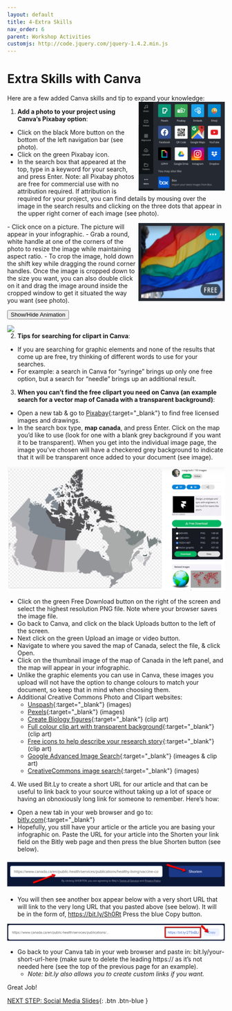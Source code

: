 ```yaml
---
layout: default
title: 4-Extra Skills
nav_order: 6
parent: Workshop Activities
customjs: http://code.jquery.com/jquery-1.4.2.min.js
---
```

# Extra Skills with Canva
Here are a few added Canva skills and tip to expand your knowledge:
<img src="images//infographics-extra-01.png" style="float:right;width:200px;" alt="More button with icon options"> 

1. **Add a photo to your project using Canva’s Pixabay option**:
  - Click on the black More button on the bottom of the left navigation bar (see photo).
  - Click on the green Pixabay icon.
  - In the search box that appeared at the top, type in a keyword for your search, and press Enter. Note: all Pixabay photos are free for commercial use with no attribution required. If attribution is required for your project, you can find details by mousing over the image in the search results and clicking on the three dots that appear in the upper right corner of each image (see photo).
  <img src="images//infographics-extra-02.png" style="float:right;width:200px;height:180px;" alt="More button with icon options"> 
  - Click once on a picture. The picture will appear in your infographic.
  - Grab a round, white handle at one of the corners of the photo to resize the image while maintaining aspect ratio. 
  - To crop the image, hold down the shift key while dragging the round corner handles. Once the image is cropped down to the size you want, you can also double click on it and drag the image around inside the cropped window to get it situated the way you want (see photo). 

  <button onclick="toggle('gif1')">Show/Hide Animation</button>
  <div id="gif1">
  <img src="images/infographics-extra-03.gif" style="float:right;width:700px;">
  </div>


2. **Tips for searching for clipart in Canva**:
  - If you are searching for graphic elements and none of the results that come up are free, try thinking of different words to use for your searches. 
  - For example: a search in Canva for “syringe” brings up only one free option, but a search for “needle” brings up an additional result. 

3. **When you can’t find the free clipart you need on Canva (an example search for a vector map of Canada with a transparent background)**:
  - Open a new tab & go to [Pixabay](https://pixabay.com){:target="_blank"} to find free licensed images and drawings.
  - In the search box type, **map canada**, and press Enter. Click on the map you’d like to use (look for one with a blank grey background if you want it to be transparent).
When you get into the individual image page, the image you’ve chosen will have a checkered grey background to indicate that it will be transparent once added to your document
(see image).

  <img src="images//infographics-extra-04.png" style="width:700px;" alt="map example"> 

  - Click on the green Free Download button on the right of the screen and select the highest resolution PNG file. Note where your browser saves the image file.
  - Go back to Canva, and click on the black Uploads button to the left of the screen. 
  - Next click on the green Upload an image or video button.
  - Navigate to where you saved the map of Canada, select the file, & click Open.
  - Click on the thumbnail image of the map of Canada in the left panel, and the map will appear in your infographic.
  - Unlike the graphic elements you can use in Canva, these images you upload will not have the option to change colours to match your document, so keep that in mind when choosing them.
  - Additional Creative Commons Photo and Clipart websites:
    -   [Unspash](https://unsplash.com){:target="_blank"} (images)
    -   [Pexels](https://www.pexels.com){:target="_blank"} (images)
    -   [Create Biology figures](http://BioRender.com){:target="_blank"} (clip art)
    -   [Full colour clip art with transparent background](https://vectorstock.com){:target="_blank"} (clip art)
    -   [Free icons to help describe your research story](https://thenounproject.com){:target="_blank"} (clip art)
    -   [Google Advanced Image Search](https://www.google.ca/advanced_image_search){:target="_blank"} (imeages & clip art)
    -   [CreativeCommons image search](https://search.creativecommons.org/){:target="_blank"} (images)

4. We used Bit.Ly to create a short URL for our article and that can be useful to link back to your source without taking up a lot of space or having an obnoxiously long link for someone to remember. Here’s how:
  - Open a new tab in your web browser and go to: [bitly.com](https://bitly.com/){:target="_blank"}
  - Hopefully, you still have your article or the article you are basing your infographic on. Paste the URL for your article into the Shorten your link field on the Bitly web page and then press the blue Shorten button (see below).

  ![Shortened URL](/images/infographics-extra-06.png)

  - You will then see another box appear below with a very short URL that will link to the very long URL that you pasted above (see below). It will be in the form of, https://bit.ly/Sh0Rt  Press the blue Copy button.<br>

  ![Copy button Bitly shortener](/images/infographics-extra-07.png)

  - Go back to your Canva tab in your web browser and paste in: bit.ly/your-short-url-here (make sure to delete the leading https:// as it’s not needed here (see the top of the previous page for an example).
    - _Note: bit.ly also allows you to create custom links if you want._

Great Job!

<script>  

    function toggle(input) {
        var x = document.getElementById(input);
        if (x.style.display === "none") {
            x.style.display = "block";
        } else {
            x.style.display = "none";
        }
    }
</script>

[NEXT STEP: Social Media Slides](5-canva-social-media.html){: .btn .btn-blue }
